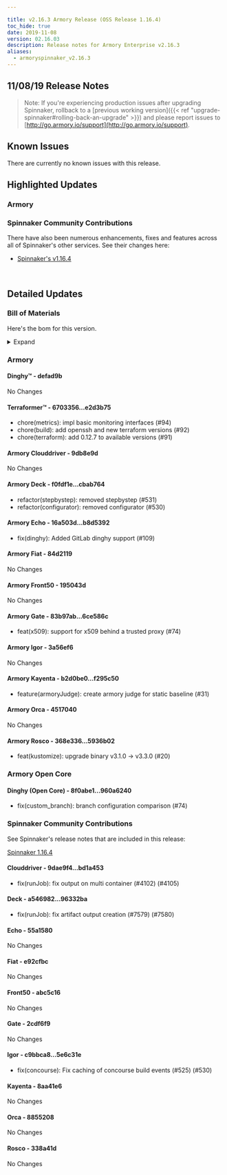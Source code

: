 ```yaml
---

title: v2.16.3 Armory Release (OSS Release 1.16.4)
toc_hide: true
date: 2019-11-08
version: 02.16.03
description: Release notes for Armory Enterprise v2.16.3
aliases:
  - armoryspinnaker_v2.16.3
---
```


## 11/08/19 Release Notes


> Note: If you're experiencing production issues after upgrading Spinnaker, rollback to a [previous working version]({{< ref "upgrade-spinnaker#rolling-back-an-upgrade" >}}) and please report issues to [http://go.armory.io/support](http://go.armory.io/support).



## Known Issues
There are currently no known issues with this release.

## Highlighted Updates
### Armory

###  Spinnaker Community Contributions
There have also been numerous enhancements, fixes and features across all of Spinnaker's other services. See their changes here:  
* [Spinnaker's v1.16.4](https://www.spinnaker.io/community/releases/versions/1-16-4-changelog)  

<br>

## Detailed Updates

### Bill of Materials
Here's the bom for this version.
<details><summary>Expand</summary>
<pre class="highlight">
<code>version: 2.16.3-rc1395
timestamp: "2019-11-08 22:54:13"
services:
  clouddriver:
    version: 6.3.2-9db8e9d-bd1a453-rc12
  deck:
    version: 2.12.3-cbab764-96332ba-rc30
  dinghy:
    version: 0.0.4-defad9b-rc1547
  echo:
    version: 2.8.1-b8d5392-55a1580-rc10
  fiat:
    version: 1.7.0-84d2119-e92cfbc-rc4
  front50:
    version: 0.19.0-195043d-abc5c16-rc4
  gate:
    version: 1.12.1-6ce586c-2cdf6f9-rc9
  igor:
    version: 1.6.0-3a56ef6-5e6c31e-rc8
  kayenta:
    version: 0.11.0-f295c50-8aa41e6-rc6
  monitoring-daemon:
    version: 0.15.0-f626bb6-rc128
  monitoring-third-party:
    version: 0.15.0-f626bb6-rc128
  orca:
    version: 2.10.1-4517040-8855208-rc16
  rosco:
    version: 0.14.0-5936b02-338a41d-rc9
  terraformer:
    version: 0.0.2-e2d3b75-rc5
dependencies:
  redis:
    version: 2:2.8.4-2
artifactSources:
  dockerRegistry: docker.io/armory</code>
</pre>
</details>


### Armory
#### Dinghy&trade; - defad9b
No Changes

#### Terraformer&trade; - 6703356...e2d3b75
 - chore(metrics): impl basic monitoring interfaces (#94)
 - chore(build): add openssh and new terraform versions (#92)
 - chore(terraform): add 0.12.7 to available versions (#91)

#### Armory Clouddriver  - 9db8e9d
No Changes

#### Armory Deck  - f0fdf1e...cbab764
 - refactor(stepbystep): removed stepbystep (#531)
 - refactor(configurator): removed configurator (#530)

#### Armory Echo  - 16a503d...b8d5392
 - fix(dinghy): Added GitLab dinghy support (#109)

#### Armory Fiat  - 84d2119
No Changes

#### Armory Front50  - 195043d
No Changes

#### Armory Gate  - 83b97ab...6ce586c
 - feat(x509): support for x509 behind a trusted proxy (#74)

#### Armory Igor  - 3a56ef6
No Changes

#### Armory Kayenta  - b2d0be0...f295c50
 - feature(armoryJudge): create armory judge for static baseline (#31)

#### Armory Orca  - 4517040
No Changes

#### Armory Rosco  - 368e336...5936b02
 - feat(kustomize): upgrade binary v3.1.0 -> v3.3.0 (#20)

### Armory Open Core
#### Dinghy (Open Core) - 8f0abe1...960a6240
 - fix(custom_branch): branch configuration comparison (#74)


###  Spinnaker Community Contributions
See Spinnaker's release notes that are included in this release:

[Spinnaker 1.16.4](https://www.spinnaker.io/community/releases/versions/1-16-4-changelog#individual-service-changes)  

#### Clouddriver  - 9dae9f4...bd1a453
 - fix(runJob): fix output on multi container (#4102) (#4105)

#### Deck  - a546982...96332ba
 - fix(runJob): fix artifact output creation (#7579) (#7580)

#### Echo  - 55a1580
No Changes

#### Fiat  - e92cfbc
No Changes

#### Front50  - abc5c16
No Changes

#### Gate  - 2cdf6f9
No Changes

#### Igor  - c9bbca8...5e6c31e
 - fix(concourse): Fix caching of concourse build events (#525) (#530)

#### Kayenta  - 8aa41e6
No Changes

#### Orca  - 8855208
No Changes

#### Rosco  - 338a41d
No Changes

